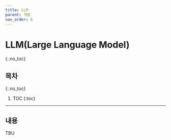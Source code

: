 ```yaml
---
title: LLM
parent: 개발
nav_order: 6
---
```


# LLM(Large Language Model)
{:.no_toc}

## 목차
{:.no_toc}

1. TOC
{:toc}

--- 

## 내용

TBU
